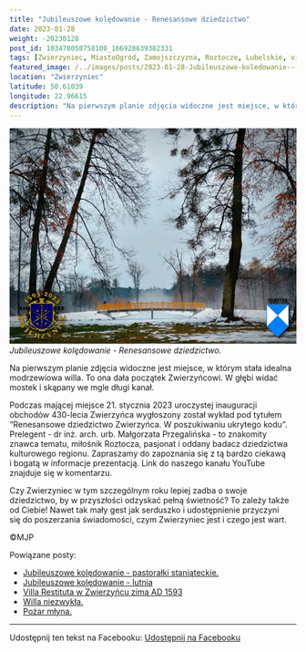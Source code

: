 ```yaml
---
title: "Jubileuszowe kolędowanie - Renesansowe dziedzictwo"
date: 2023-01-28
weight: -20230128
post_id: 103478058758108_166928639382331
tags: [Zwierzyniec, MiastoOgród, Zamojszczyzna, Roztocze, Lubelskie, villarestituta, turystyka, dziedzictwo, zabytki, krajobrazy]
featured_image: /../images/posts/2023-01-28-Jubileuszowe-koledowanie---Renesansowe-dziedzictwo.jpg
location: "Zwierzyniec"
latitude: 50.61039
longitude: 22.96615
description: "Na pierwszym planie zdjęcia widoczne jest miejsce, w którym stała idealna modrzewiowa willa. To ona dała początek Zwierzyńcowi. W głębi widać mostek i..."
---
```


![Jubileuszowe kolędowanie - Renesansowe dziedzictwo.](/images/posts/2023-01-28-Jubileuszowe-koledowanie---Renesansowe-dziedzictwo.jpg)
*Jubileuszowe kolędowanie - Renesansowe dziedzictwo.*

Na pierwszym planie zdjęcia widoczne jest miejsce, w którym stała idealna modrzewiowa willa. To ona dała początek Zwierzyńcowi. W głębi widać mostek i skąpany we mgle długi kanał.

Podczas mającej miejsce 21. stycznia 2023 uroczystej inauguracji obchodów 430-lecia Zwierzyńca wygłoszony został wykład pod tytułem “Renesansowe dziedzictwo Zwierzyńca. W poszukiwaniu ukrytego kodu”. Prelegent - dr inż. arch. urb. Małgorzata Przegalińska - to znakomity znawca tematu, miłośnik Roztocza, pasjonat i oddany badacz dziedzictwa kulturowego regionu.
Zapraszamy do zapoznania się z tą bardzo ciekawą i bogatą w informacje prezentacją. Link do naszego kanału YouTube znajduje się w komentarzu.

Czy Zwierzyniec w tym szczególnym roku lepiej zadba o swoje dziedzictwo, by w przyszłości odzyskać pełną świetność?
To zależy także od Ciebie!
Nawet tak mały gest jak serduszko i udostępnienie przyczyni się do poszerzania świadomości, czym Zwierzyniec jest i czego jest wart.



©MJP

Powiązane posty:
- [Jubileuszowe kolędowanie - pastorałki staniąteckie.](/posts/Jubileuszowe-koledowanie-pastoralki-staniateckie)
- [Jubileuszowe kolędowanie - lutnia](/posts/Jubileuszowe-koledowanie-lutnia)
- [Villa Restituta w Zwierzyńcu zimą AD 1593](/posts/Villa-Restituta-w-Zwierzyncu-zima-AD-1593)
- [Willa niezwykła.](/posts/Willa-niezwykla)
- [Pożar młyna.](/posts/Pozar-mlyna)


---

Udostępnij ten tekst na Facebooku:
[Udostępnij na Facebooku](https://www.facebook.com/sharer/sharer.php?u=https://stowarzyszeniewachniewskiej.pl/posts/Jubileuszowe-koledowanie---Renesansowe-dziedzictwo)

<script type="application/ld+json">
{
  "@context": "https://schema.org",
  "@type": "BlogPosting",
  "headline": "Jubileuszowe kolędowanie - Renesansowe dziedzictwo.",
  "datePublished": "2023-01-28",
  "dateModified": "2023-01-28",
  "author": {
    "@type": "Person",
    "name": "Michał Jan Patyk"
  },
  "publisher": {
    "@type": "Organization",
    "name": "Stowarzyszenie im. Aleksandry Wachniewskiej",
    "logo": {
      "@type": "ImageObject",
      "url": "https://stowarzyszeniewachniewskiej.pl/images/logo/logo.svg"
    }
  },
  "mainEntityOfPage": {
    "@type": "WebPage",
    "@id": "https://stowarzyszeniewachniewskiej.pl/posts/Jubileuszowe-koledowanie---Renesansowe-dziedzictwo"
  },
  "image": {
    "@type": "ImageObject",
    "url": "https://stowarzyszeniewachniewskiej.pl/images/posts/2023-01-28-Jubileuszowe-koledowanie---Renesansowe-dziedzictwo.jpg"
  },
  "articleSection": "Dziedzictwo Kulturowe i Zabytki",
  "keywords": "Zwierzyniec, MiastoOgród, Zamojszczyzna, Roztocze, Lubelskie, villarestituta, turystyka, dziedzictwo, zabytki, krajobrazy",
  "wordCount": 138,
  "articleBody": "Na pierwszym planie zdjęcia widoczne jest miejsce, w którym stała idealna modrzewiowa willa. To ona dała początek Zwierzyńcowi. W głębi widać mostek i skąpany we mgle długi kanał.\n\nPodczas mającej miejsce 21. stycznia 2023 uroczystej inauguracji obchodów 430-lecia Zwierzyńca wygłoszony został wykład pod tytułem “Renesansowe dziedzictwo Zwierzyńca. W poszukiwaniu ukrytego kodu”. Prelegent - dr inż. arch. urb. Małgorzata Przegalińska - to znakomity znawca tematu, miłośnik Roztocza, pasjonat i oddany badacz dziedzictwa kulturowego regionu.\nZapraszamy do zapoznania się z tą bardzo ciekawą i bogatą w informacje prezentacją. Link do naszego kanału YouTube znajduje się w komentarzu.\n\nCzy Zwierzyniec w tym szczególnym roku lepiej zadba o swoje dziedzictwo, by w przyszłości odzyskać pełną świetność?\nTo zależy także od Ciebie!\nNawet tak mały gest jak serduszko i udostępnienie przyczyni się do poszerzania świadomości, czym Zwierzyniec jest i czego jest wart.\n \n         \n\n©MJP",
  "description": "Odkryj piękno Zwierzyńca i jego zabytki.",
  "copyrightHolder": {
    "@type": "Person",
    "name": "Michał Jan Patyk"
  }
}
</script>
<script type="application/ld+json">
{
  "@context": "https://schema.org",
  "@type": "BreadcrumbList",
  "itemListElement": [
    {
      "@type": "ListItem",
      "position": 1,
      "name": "Home",
      "item": "https://stowarzyszeniewachniewskiej.pl"
    },
    {
      "@type": "ListItem",
      "position": 2,
      "name": "posts",
      "item": "https://stowarzyszeniewachniewskiej.pl/posts"
    },
    {
      "@type": "ListItem",
      "position": 3,
      "name": "Jubileuszowe kolędowanie - Renesansowe dziedzictwo.",
      "item": "https://stowarzyszeniewachniewskiej.pl/posts/Jubileuszowe-koledowanie---Renesansowe-dziedzictwo"
    }
  ]
}
</script>
